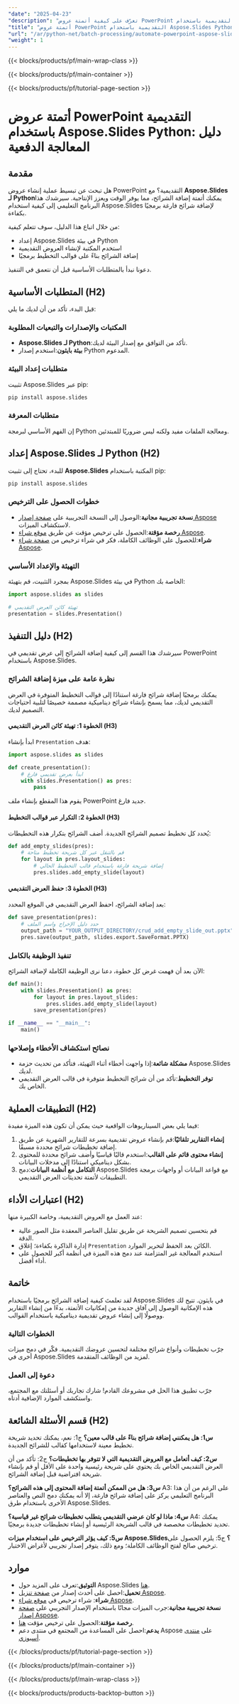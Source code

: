 ```yaml
---
"date": "2025-04-23"
"description": "تعرّف على كيفية أتمتة عروض PowerPoint التقديمية باستخدام Aspose.Slides للغة بايثون. يغطي هذا الدليل المعالجة الدفعية، وإضافة الشرائح برمجيًا، وتحسين سير عملك من خلال أمثلة برمجية مفصلة."
"title": "أتمتة عروض PowerPoint التقديمية باستخدام Aspose.Slides Python - دليل المعالجة الدفعية"
"url": "/ar/python-net/batch-processing/automate-powerpoint-aspose-slides-python/"
"weight": 1
---
```


{{< blocks/products/pf/main-wrap-class >}}

{{< blocks/products/pf/main-container >}}

{{< blocks/products/pf/tutorial-page-section >}}
# أتمتة عروض PowerPoint التقديمية باستخدام Aspose.Slides Python: دليل المعالجة الدفعية

## مقدمة

هل تبحث عن تبسيط عملية إنشاء عروض PowerPoint التقديمية؟ مع **Aspose.Slides لـ Python**يمكنك أتمتة إضافة الشرائح، مما يوفر الوقت ويعزز الإنتاجية. سيرشدك هذا البرنامج التعليمي إلى كيفية استخدام Aspose.Slides لإضافة شرائح فارغة برمجيًا بكفاءة.

من خلال اتباع هذا الدليل، سوف تتعلم كيفية:
- إعداد Aspose.Slides في بيئة Python
- استخدم المكتبة لإنشاء العروض التقديمية
- إضافة الشرائح بناءً على قوالب التخطيط برمجيًا

دعونا نبدأ بالمتطلبات الأساسية قبل أن نتعمق في التنفيذ.

## المتطلبات الأساسية (H2)
قبل البدء، تأكد من أن لديك ما يلي:

### المكتبات والإصدارات والتبعيات المطلوبة
- **Aspose.Slides لـ Python**:تأكد من التوافق مع إصدار البيئة لديك.
- **بيئة بايثون**:استخدم إصدار Python المدعوم.

### متطلبات إعداد البيئة
تثبيت Aspose.Slides عبر pip:
```bash
pip install aspose.slides
```

### متطلبات المعرفة
إن الفهم الأساسي لبرمجة Python ومعالجة الملفات مفيد ولكنه ليس ضروريًا للمبتدئين.

## إعداد Aspose.Slides لـ Python (H2)
للبدء، تحتاج إلى تثبيت **Aspose.Slides** المكتبة باستخدام pip:
```bash
pip install aspose.slides
```

### خطوات الحصول على الترخيص
- **نسخة تجريبية مجانية**:الوصول إلى النسخة التجريبية على [صفحة إصدار Aspose](https://releases.aspose.com/slides/python-net/) لاستكشاف الميزات.
- **رخصة مؤقتة**:الحصول على ترخيص مؤقت عن طريق [موقع شراء Aspose](https://purchase.aspose.com/temporary-license/).
- **شراء**:للحصول على الوظائف الكاملة، فكر في شراء ترخيص من [صفحة شراء Aspose](https://purchase.aspose.com/buy).

### التهيئة والإعداد الأساسي
بمجرد التثبيت، قم بتهيئة Aspose.Slides في بيئة Python الخاصة بك:
```python
import aspose.slides as slides

# تهيئة كائن العرض التقديمي
presentation = slides.Presentation()
```

## دليل التنفيذ (H2)
سيرشدك هذا القسم إلى كيفية إضافة الشرائح إلى عرض تقديمي في PowerPoint باستخدام Aspose.Slides.

### نظرة عامة على ميزة إضافة الشرائح
يمكنك برمجيًا إضافة شرائح فارغة استنادًا إلى قوالب التخطيط المتوفرة في العرض التقديمي لديك، مما يسمح بإنشاء شرائح ديناميكية مصممة خصيصًا لتلبية احتياجات التصميم لديك.

#### الخطوة 1: تهيئة كائن العرض التقديمي (H3)
ابدأ بإنشاء `Presentation` هدف:
```python
import aspose.slides as slides

def create_presentation():
    # ابدأ بعرض تقديمي فارغ
    with slides.Presentation() as pres:
        pass
```
يقوم هذا المقطع بإنشاء ملف PowerPoint جديد فارغ.

#### الخطوة 2: التكرار عبر قوالب التخطيط (H3)
يُحدد كل تخطيط تصميم الشرائح الجديدة. أضف الشرائح بتكرار هذه التخطيطات:
```python
def add_empty_slides(pres):
    # قم بالتنقل عبر كل شريحة تخطيط متاحة
    for layout in pres.layout_slides:
        # إضافة شريحة فارغة باستخدام قالب التخطيط الحالي
        pres.slides.add_empty_slide(layout)
```

#### الخطوة 3: حفظ العرض التقديمي (H3)
بعد إضافة الشرائح، احفظ العرض التقديمي في الموقع المحدد:
```python
def save_presentation(pres):
    # حدد دليل الإخراج واسم الملف
    output_path = "YOUR_OUTPUT_DIRECTORY/crud_add_empty_slide_out.pptx"
    pres.save(output_path, slides.export.SaveFormat.PPTX)
```

### تنفيذ الوظيفة بالكامل
الآن بعد أن فهمت غرض كل خطوة، دعنا نرى الوظيفة الكاملة لإضافة الشرائح:
```python
def main():
    with slides.Presentation() as pres:
        for layout in pres.layout_slides:
            pres.slides.add_empty_slide(layout)
        save_presentation(pres)

if __name__ == "__main__":
    main()
```

### نصائح استكشاف الأخطاء وإصلاحها
- **مشكلة شائعة**:إذا واجهت أخطاء أثناء التهيئة، فتأكد من تحديث حزمة Aspose.Slides لديك.
- **توفر التخطيط**:تأكد من أن شرائح التخطيط متوفرة في قالب العرض التقديمي الخاص بك.

## التطبيقات العملية (H2)
فيما يلي بعض السيناريوهات الواقعية حيث يمكن أن تكون هذه الميزة مفيدة:
1. **إنشاء التقارير تلقائيًا**:قم بإنشاء عروض تقديمية بسرعة للتقارير الشهرية عن طريق إضافة تخطيطات شرائح محددة مسبقًا.
2. **إنشاء محتوى قائم على القالب**:استخدم قالبًا قياسيًا وأضف شرائح محددة للمحتوى بشكل ديناميكي استنادًا إلى مدخلات البيانات.
3. **التكامل مع أنظمة البيانات**:دمج Aspose.Slides مع قواعد البيانات أو واجهات برمجة التطبيقات لأتمتة تحديثات العرض التقديمي.

## اعتبارات الأداء (H2)
عند العمل مع العروض التقديمية، وخاصة الكبيرة منها:
- قم بتحسين تصميم الشريحة عن طريق تقليل العناصر المعقدة مثل الصور عالية الدقة.
- إدارة الذاكرة بكفاءة؛ إغلاق `Presentation` الكائن بعد الحفظ لتحرير الموارد.
- استخدم المعالجة غير المتزامنة عند دمج هذه الميزة في أنظمة أكبر للحصول على أداء أفضل.

## خاتمة
لقد تعلمتَ كيفية إضافة الشرائح برمجيًا باستخدام Aspose.Slides في بايثون. تتيح لك هذه الإمكانية الوصول إلى آفاق جديدة من إمكانيات الأتمتة، بدءًا من إنشاء التقارير ووصولًا إلى إنشاء عروض تقديمية ديناميكية باستخدام القوالب.

### الخطوات التالية
جرّب تخطيطات وأنواع شرائح مختلفة لتحسين عروضك التقديمية. فكّر في دمج ميزات أخرى في Aspose.Slides لمزيد من الوظائف المتقدمة.

### دعوة إلى العمل
جرّب تطبيق هذا الحل في مشروعك القادم! شارك تجاربك أو أسئلتك مع المجتمع، واستكشف الموارد الإضافية أدناه.

## قسم الأسئلة الشائعة (H2)
**س1: هل يمكنني إضافة شرائح بناءً على قالب معين؟**
ج1: نعم، يمكنك تحديد شريحة تخطيط معينة لاستخدامها كقالب للشرائح الجديدة.

**س2: كيف أتعامل مع العروض التقديمية التي لا تتوفر بها تخطيطات؟**
ج2: تأكد من أن العرض التقديمي الخاص بك يحتوي على شريحة رئيسية واحدة على الأقل أو قم بإنشاء شريحة افتراضية قبل إضافة الشرائح.

**س3: هل من الممكن أتمتة إضافة المحتوى إلى هذه الشرائح؟**
A3: على الرغم من أن هذا البرنامج التعليمي يركز على إضافة شرائح فارغة، إلا أنه يمكنك دمج النص والعناصر الأخرى باستخدام طرق Aspose.Slides.

**س4: ماذا لو كان عرضي التقديمي يتطلب تخطيطات شرائح غير قياسية؟**
A4: يمكنك تحديد تخطيطات مخصصة في قالب الشريحة الرئيسية أو إنشاء تخطيطات جديدة برمجيًا.

**س5: كيف يؤثر الترخيص على استخدام ميزات Aspose.Slides؟**
ج5: يلزم الحصول على ترخيص صالح لفتح الوظائف الكاملة؛ ومع ذلك، يتوفر إصدار تجريبي لأغراض الاختبار.

## موارد
- **التوثيق**:تعرف على المزيد حول Aspose.Slides [هنا](https://reference.aspose.com/slides/python-net/).
- **تحميل**:احصل على أحدث إصدار من [صفحة تنزيل Aspose](https://releases.aspose.com/slides/python-net/).
- **شراء**: شراء ترخيص في [موقع شراء Aspose](https://purchase.aspose.com/buy).
- **نسخة تجريبية مجانية**:جرب الميزات مجانًا باستخدام الإصدار التجريبي على [صفحة إصدار Aspose](https://releases.aspose.com/slides/python-net/).
- **رخصة مؤقتة**:الحصول على ترخيص مؤقت [هنا](https://purchase.aspose.com/temporary-license/).
- **يدعم**:احصل على المساعدة من المجتمع في منتدى دعم Aspose على [منتدى أسبوزي](https://forum.aspose.com/c/slides/11).

{{< /blocks/products/pf/tutorial-page-section >}}

{{< /blocks/products/pf/main-container >}}

{{< /blocks/products/pf/main-wrap-class >}}

{{< blocks/products/products-backtop-button >}}